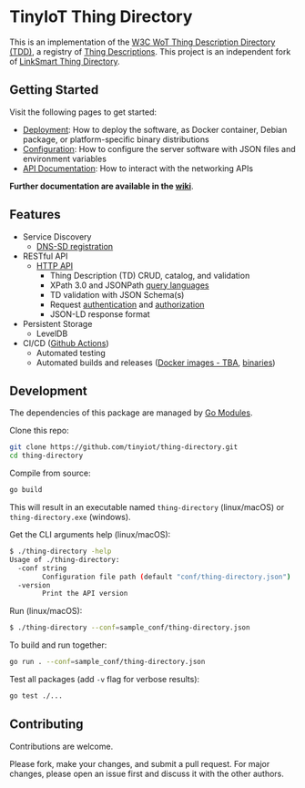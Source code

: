 # TinyIoT Thing Directory
This is an implementation of the [W3C WoT Thing Description Directory (TDD)](https://w3c.github.io/wot-discovery/), a registry of [Thing Descriptions](https://www.w3.org/TR/wot-thing-description/). This project is an independent fork of [LinkSmart Thing Directory](https://github.com/linksmart/thing-directory).

## Getting Started
Visit the following pages to get started:
* [Deployment](../../wiki/Deployment): How to deploy the software, as Docker container, Debian package, or platform-specific binary distributions
* [Configuration](../../wiki/Configuration): How to configure the server software with JSON files and environment variables
* [API Documentation][1]: How to interact with the networking APIs

**Further documentation are available in the [wiki](../../wiki)**.

## Features
* Service Discovery
  * [DNS-SD registration](../../wiki/Discovery-with-DNS-SD)
* RESTful API
  * [HTTP API][1]
    * Thing Description (TD) CRUD, catalog, and validation
    * XPath 3.0 and JSONPath [query languages](../../wiki/Query-Language)
    * TD validation with JSON Schema(s)
    * Request [authentication](https://github.com/linksmart/go-sec/wiki/Authentication) and [authorization](https://github.com/linksmart/go-sec/wiki/Authorization)
    * JSON-LD response format
* Persistent Storage
  * LevelDB
* CI/CD ([Github Actions](https://github.com/tinyiot/thing-directory/actions?query=workflow:CICD))
  * Automated testing
  * Automated builds and releases ([Docker images - TBA](#), [binaries](https://github.com/tinyiot/thing-directory/releases))

## Development
The dependencies of this package are managed by [Go Modules](https://github.com/golang/go/wiki/Modules).

Clone this repo:
```bash
git clone https://github.com/tinyiot/thing-directory.git
cd thing-directory
```

Compile from source:
```bash
go build
```
This will result in an executable named `thing-directory` (linux/macOS) or `thing-directory.exe` (windows).

Get the CLI arguments help (linux/macOS):
```bash
$ ./thing-directory -help
Usage of ./thing-directory:
  -conf string
        Configuration file path (default "conf/thing-directory.json")
  -version
        Print the API version
```

Run (linux/macOS):
```bash
$ ./thing-directory --conf=sample_conf/thing-directory.json
```

To build and run together:
```bash
go run . --conf=sample_conf/thing-directory.json
```

Test all packages (add `-v` flag for verbose results):
```bash
go test ./...
```


## Contributing
Contributions are welcome. 

Please fork, make your changes, and submit a pull request. For major changes, please open an issue first and discuss it with the other authors.


[1]: https://petstore.swagger.io?url=https://raw.githubusercontent.com/tinyiot/thing-directory/master/apidoc/openapi-spec.yml
